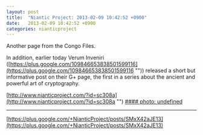 ```yaml
---
layout: post
title:  "Niantic Project: 2013-02-09 10:42:52 +0900"
date:   2013-02-09 10:42:52 +0900
categories: nianticproject
---
```

Another page from the Congo Files.

In addition, earlier today Verum Inveniri ([https://plus.google.com/109846653838501599116](https://plus.google.com/109846653838501599116 "")) released a short but informative post on their G+ page, the first in a series about the ancient and powerful art of cryptography. 

[http://www.nianticproject.com/?id=sc308a](http://www.nianticproject.com/?id=sc308a "")
[#### photo: undefined](https://lh3.googleusercontent.com/-ZFALr8c8j2A/URWpbWXAscI/AAAAAAAADAI/h5M4ai_OW6s/w288-h288/operators.png "")
- - -
[https://plus.google.com/+NianticProject/posts/SMxX42aJE13](https://plus.google.com/+NianticProject/posts/SMxX42aJE13)
